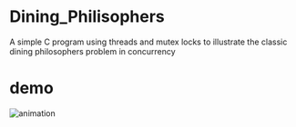 # Dining_Philisophers
A simple C program using threads and mutex locks to illustrate the classic dining philosophers problem in concurrency

# demo

![animation](CoolGIF.gif)
